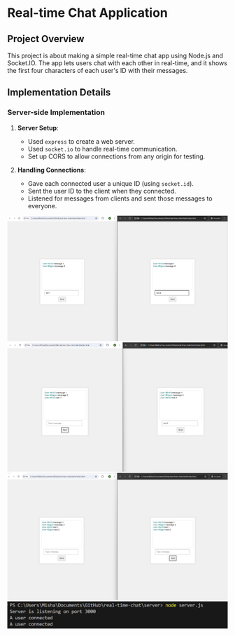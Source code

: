 # Real-time Chat Application

## Project Overview

This project is about making a simple real-time chat app using Node.js and Socket.IO. The app lets users chat with each other in real-time, and it shows the first four characters of each user's ID with their messages.

## Implementation Details

### Server-side Implementation

1. **Server Setup**:
   - Used `express` to create a web server.
   - Used `socket.io` to handle real-time communication.
   - Set up CORS to allow connections from any origin for testing.

2. **Handling Connections**:
   - Gave each connected user a unique ID (using `socket.id`).
   - Sent the user ID to the client when they connected.
   - Listened for messages from clients and sent those messages to everyone.

![alt text](image.png)
![alt text](image-1.png)
![alt text](image-2.png)
![alt text](image-3.png)